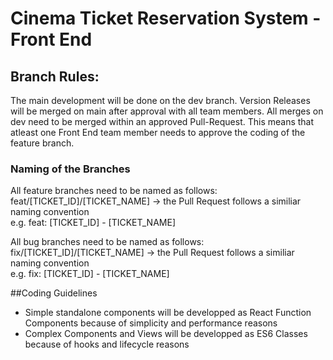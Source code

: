 # Cinema Ticket Reservation System - Front End
 
 ## Branch Rules:
 The main development will be done on the dev branch. Version Releases will be merged on main after approval with all team members.
 All merges on dev need to be merged within an approved Pull-Request. This means that atleast one Front End team member needs to approve the coding of the   feature branch.
 
 ### Naming of the Branches
 
 All feature branches need to be named as follows:
 feat/[TICKET_ID]/[TICKET_NAME] -> the Pull Request follows a similiar naming convention <br>
 e.g. feat: [TICKET_ID] - [TICKET_NAME]
 
 All bug branches need to be named as follows:
 fix/[TICKET_ID]/[TICKET_NAME] -> the Pull Request follows a similiar naming convention <br>
 e.g. fix: [TICKET_ID] - [TICKET_NAME]

##Coding Guidelines
- Simple standalone components will be developped as React Function Components because of simplicity and performance reasons
- Complex Components and Views will be developped as ES6 Classes because of hooks and lifecycle reasons

